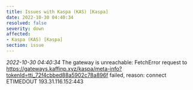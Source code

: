 ```yaml
---
title: Issues with Kaspa (KAS) [Kaspa]
date: 2022-10-30 04:40:34
resolved: false
severity: down
affected:
- Kaspa (KAS) [Kaspa]
section: issue
---
```


*2022-10-30 04:40:34* The gateway is unreachable: FetchError request to https://gateways.kaffinp.xyz/kaspa/meta-info?tokenId=tti_72f4cbbed88a5902c78a896f failed, reason: connect ETIMEDOUT 193.31.116.152:443
